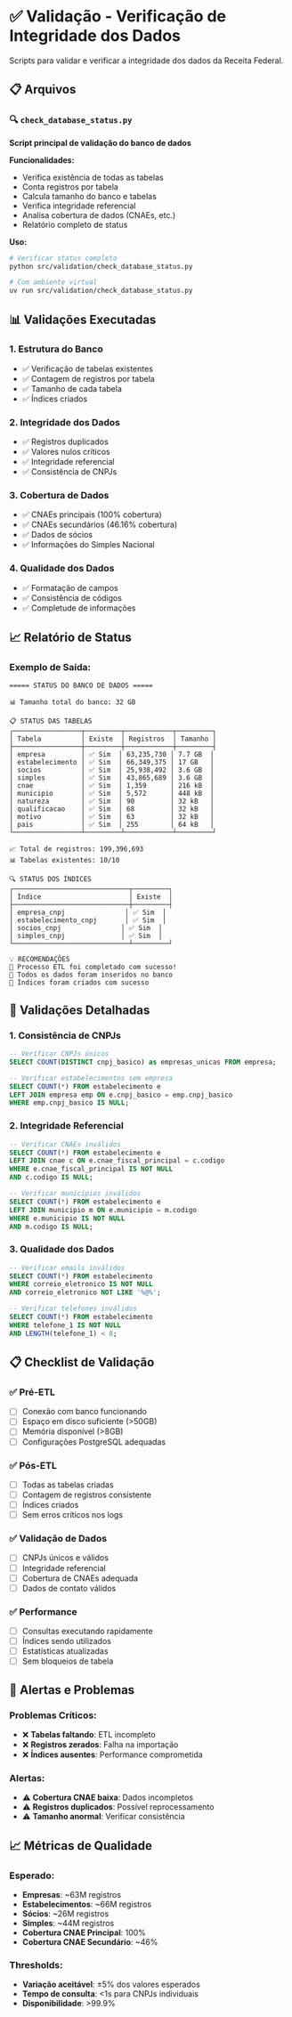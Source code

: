 # ✅ Validação - Verificação de Integridade dos Dados

Scripts para validar e verificar a integridade dos dados da Receita Federal.

## 📋 Arquivos

### 🔍 `check_database_status.py`
**Script principal de validação do banco de dados**

**Funcionalidades:**
- Verifica existência de todas as tabelas
- Conta registros por tabela
- Calcula tamanho do banco e tabelas
- Verifica integridade referencial
- Analisa cobertura de dados (CNAEs, etc.)
- Relatório completo de status

**Uso:**
```bash
# Verificar status completo
python src/validation/check_database_status.py

# Com ambiente virtual
uv run src/validation/check_database_status.py
```

## 📊 Validações Executadas

### 1. **Estrutura do Banco**
- ✅ Verificação de tabelas existentes
- ✅ Contagem de registros por tabela
- ✅ Tamanho de cada tabela
- ✅ Índices criados

### 2. **Integridade dos Dados**
- ✅ Registros duplicados
- ✅ Valores nulos críticos
- ✅ Integridade referencial
- ✅ Consistência de CNPJs

### 3. **Cobertura de Dados**
- ✅ CNAEs principais (100% cobertura)
- ✅ CNAEs secundários (46.16% cobertura)
- ✅ Dados de sócios
- ✅ Informações do Simples Nacional

### 4. **Qualidade dos Dados**
- ✅ Formatação de campos
- ✅ Consistência de códigos
- ✅ Completude de informações

## 📈 Relatório de Status

### Exemplo de Saída:
```
===== STATUS DO BANCO DE DADOS =====

📊 Tamanho total do banco: 32 GB

📋 STATUS DAS TABELAS
┌─────────────────┬─────────┬────────────┬─────────┐
│ Tabela          │ Existe  │ Registros  │ Tamanho │
├─────────────────┼─────────┼────────────┼─────────┤
│ empresa         │ ✅ Sim  │ 63,235,730 │ 7.7 GB  │
│ estabelecimento │ ✅ Sim  │ 66,349,375 │ 17 GB   │
│ socios          │ ✅ Sim  │ 25,938,492 │ 3.6 GB  │
│ simples         │ ✅ Sim  │ 43,865,689 │ 3.6 GB  │
│ cnae            │ ✅ Sim  │ 1,359      │ 216 kB  │
│ municipio       │ ✅ Sim  │ 5,572      │ 448 kB  │
│ natureza        │ ✅ Sim  │ 90         │ 32 kB   │
│ qualificacao    │ ✅ Sim  │ 68         │ 32 kB   │
│ motivo          │ ✅ Sim  │ 63         │ 32 kB   │
│ pais            │ ✅ Sim  │ 255        │ 64 kB   │
└─────────────────┴─────────┴────────────┴─────────┘

📈 Total de registros: 199,396,693
📊 Tabelas existentes: 10/10

🔍 STATUS DOS ÍNDICES
┌─────────────────────────────┬─────────┐
│ Índice                      │ Existe  │
├─────────────────────────────┼─────────┤
│ empresa_cnpj               │ ✅ Sim  │
│ estabelecimento_cnpj       │ ✅ Sim  │
│ socios_cnpj               │ ✅ Sim  │
│ simples_cnpj              │ ✅ Sim  │
└─────────────────────────────┴─────────┘

💡 RECOMENDAÇÕES
🔹 Processo ETL foi completado com sucesso!
🔹 Todos os dados foram inseridos no banco
🔹 Índices foram criados com sucesso
```

## 🔧 Validações Detalhadas

### 1. **Consistência de CNPJs**
```sql
-- Verificar CNPJs únicos
SELECT COUNT(DISTINCT cnpj_basico) as empresas_unicas FROM empresa;

-- Verificar estabelecimentos sem empresa
SELECT COUNT(*) FROM estabelecimento e 
LEFT JOIN empresa emp ON e.cnpj_basico = emp.cnpj_basico 
WHERE emp.cnpj_basico IS NULL;
```

### 2. **Integridade Referencial**
```sql
-- Verificar CNAEs inválidos
SELECT COUNT(*) FROM estabelecimento e
LEFT JOIN cnae c ON e.cnae_fiscal_principal = c.codigo
WHERE e.cnae_fiscal_principal IS NOT NULL 
AND c.codigo IS NULL;

-- Verificar municípios inválidos
SELECT COUNT(*) FROM estabelecimento e
LEFT JOIN municipio m ON e.municipio = m.codigo
WHERE e.municipio IS NOT NULL 
AND m.codigo IS NULL;
```

### 3. **Qualidade dos Dados**
```sql
-- Verificar emails inválidos
SELECT COUNT(*) FROM estabelecimento 
WHERE correio_eletronico IS NOT NULL 
AND correio_eletronico NOT LIKE '%@%';

-- Verificar telefones inválidos
SELECT COUNT(*) FROM estabelecimento 
WHERE telefone_1 IS NOT NULL 
AND LENGTH(telefone_1) < 8;
```

## 📋 Checklist de Validação

### ✅ **Pré-ETL**
- [ ] Conexão com banco funcionando
- [ ] Espaço em disco suficiente (>50GB)
- [ ] Memória disponível (>8GB)
- [ ] Configurações PostgreSQL adequadas

### ✅ **Pós-ETL**
- [ ] Todas as tabelas criadas
- [ ] Contagem de registros consistente
- [ ] Índices criados
- [ ] Sem erros críticos nos logs

### ✅ **Validação de Dados**
- [ ] CNPJs únicos e válidos
- [ ] Integridade referencial
- [ ] Cobertura de CNAEs adequada
- [ ] Dados de contato válidos

### ✅ **Performance**
- [ ] Consultas executando rapidamente
- [ ] Índices sendo utilizados
- [ ] Estatísticas atualizadas
- [ ] Sem bloqueios de tabela

## 🚨 Alertas e Problemas

### Problemas Críticos:
- ❌ **Tabelas faltando**: ETL incompleto
- ❌ **Registros zerados**: Falha na importação
- ❌ **Índices ausentes**: Performance comprometida

### Alertas:
- ⚠️ **Cobertura CNAE baixa**: Dados incompletos
- ⚠️ **Registros duplicados**: Possível reprocessamento
- ⚠️ **Tamanho anormal**: Verificar consistência

## 📈 Métricas de Qualidade

### Esperado:
- **Empresas**: ~63M registros
- **Estabelecimentos**: ~66M registros
- **Sócios**: ~26M registros
- **Simples**: ~44M registros
- **Cobertura CNAE Principal**: 100%
- **Cobertura CNAE Secundário**: ~46%

### Thresholds:
- **Variação aceitável**: ±5% dos valores esperados
- **Tempo de consulta**: <1s para CNPJs individuais
- **Disponibilidade**: >99.9%